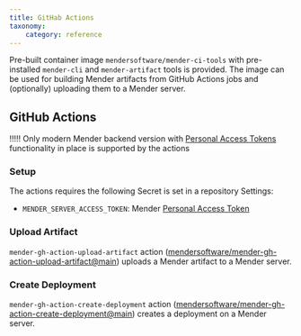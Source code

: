 ```yaml
---
title: GitHab Actions
taxonomy:
    category: reference
---
```


Pre-built container image `mendersoftware/mender-ci-tools` with pre-installed `mender-cli` and `mender-artifact` tools is provided. The image can be used for building Mender artifacts from GitHub Actions jobs and (optionally) uploading them to a Mender server.

## GitHub Actions

!!!!! Only modern Mender backend version with [Personal Access Tokens](../../01.Using-the-apis/docs.md#personal-access-tokens) functionality in place is supported by the actions

### Setup
The actions requires the following Secret is set in a repository Settings:
- `MENDER_SERVER_ACCESS_TOKEN`: Mender [Personal Access Token](../../01.Using-the-apis/docs.md#personal-access-tokens)

### Upload Artifact
`mender-gh-action-upload-artifact` action ([mendersoftware/mender-gh-action-upload-artifact@main](https://github.com/mendersoftware/mender-gh-action-upload-artifact)) uploads a Mender artifact to a Mender server.

### Create Deployment
`mender-gh-action-create-deployment` action ([mendersoftware/mender-gh-action-create-deployment@main](https://github.com/mendersoftware/mender-gh-action-create-deployment)) creates a deployment on a Mender server.
